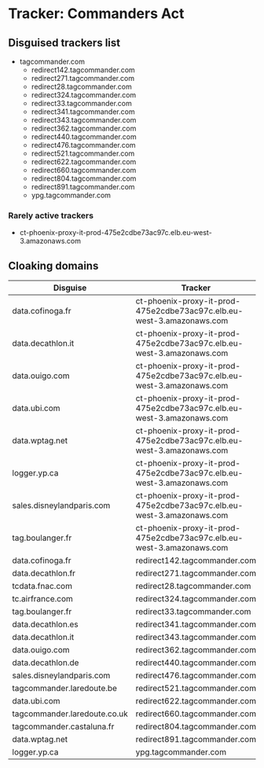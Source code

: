 # Tracker: Commanders Act

## Disguised trackers list

* tagcommander.com
    * redirect142.tagcommander.com
    * redirect271.tagcommander.com
    * redirect28.tagcommander.com
    * redirect324.tagcommander.com
    * redirect33.tagcommander.com
    * redirect341.tagcommander.com
    * redirect343.tagcommander.com
    * redirect362.tagcommander.com
    * redirect440.tagcommander.com
    * redirect476.tagcommander.com
    * redirect521.tagcommander.com
    * redirect622.tagcommander.com
    * redirect660.tagcommander.com
    * redirect804.tagcommander.com
    * redirect891.tagcommander.com
    * ypg.tagcommander.com

### Rarely active trackers

* ct-phoenix-proxy-it-prod-475e2cdbe73ac97c.elb.eu-west-3.amazonaws.com

## Cloaking domains

| Disguise | Tracker |
| ---- | ---- |
| data.cofinoga.fr | ct-phoenix-proxy-it-prod-475e2cdbe73ac97c.elb.eu-west-3.amazonaws.com |
| data.decathlon.it | ct-phoenix-proxy-it-prod-475e2cdbe73ac97c.elb.eu-west-3.amazonaws.com |
| data.ouigo.com | ct-phoenix-proxy-it-prod-475e2cdbe73ac97c.elb.eu-west-3.amazonaws.com |
| data.ubi.com | ct-phoenix-proxy-it-prod-475e2cdbe73ac97c.elb.eu-west-3.amazonaws.com |
| data.wptag.net | ct-phoenix-proxy-it-prod-475e2cdbe73ac97c.elb.eu-west-3.amazonaws.com |
| logger.yp.ca | ct-phoenix-proxy-it-prod-475e2cdbe73ac97c.elb.eu-west-3.amazonaws.com |
| sales.disneylandparis.com | ct-phoenix-proxy-it-prod-475e2cdbe73ac97c.elb.eu-west-3.amazonaws.com |
| tag.boulanger.fr | ct-phoenix-proxy-it-prod-475e2cdbe73ac97c.elb.eu-west-3.amazonaws.com |
| data.cofinoga.fr | redirect142.tagcommander.com |
| data.decathlon.fr | redirect271.tagcommander.com |
| tcdata.fnac.com | redirect28.tagcommander.com |
| tc.airfrance.com | redirect324.tagcommander.com |
| tag.boulanger.fr | redirect33.tagcommander.com |
| data.decathlon.es | redirect341.tagcommander.com |
| data.decathlon.it | redirect343.tagcommander.com |
| data.ouigo.com | redirect362.tagcommander.com |
| data.decathlon.de | redirect440.tagcommander.com |
| sales.disneylandparis.com | redirect476.tagcommander.com |
| tagcommander.laredoute.be | redirect521.tagcommander.com |
| data.ubi.com | redirect622.tagcommander.com |
| tagcommander.laredoute.co.uk | redirect660.tagcommander.com |
| tagcommander.castaluna.fr | redirect804.tagcommander.com |
| data.wptag.net | redirect891.tagcommander.com |
| logger.yp.ca | ypg.tagcommander.com |